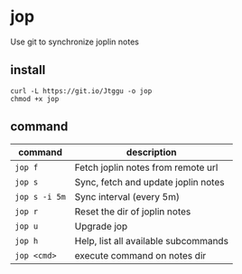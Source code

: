 # jop

Use git to synchronize joplin notes

## install

```shell
curl -L https://git.io/Jtggu -o jop
chmod +x jop
```

## command

| command       | description                          |
| ------------- | ------------------------------------ |
| `jop f`       | Fetch joplin notes from remote url   |
| `jop s`       | Sync, fetch and update joplin notes  |
| `jop s -i 5m` | Sync interval (every 5m)             |
| `jop r`       | Reset the dir of joplin notes        |
| `jop u`       | Upgrade jop                          |
| `jop h`       | Help, list all available subcommands |
| `jop <cmd>`   | execute command on notes dir         |
